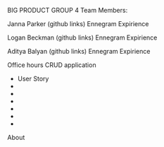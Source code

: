 BIG PRODUCT GROUP 4
Team Members:

Janna Parker 
(github links)
Ennegram 
Expirience 

Logan Beckman
(github links)
Ennegram
Expirience

Aditya Balyan
(github links)
Ennegram
Expirience




Office hours CRUD application 

- User Story
-
-
-
-
-
-

About 
